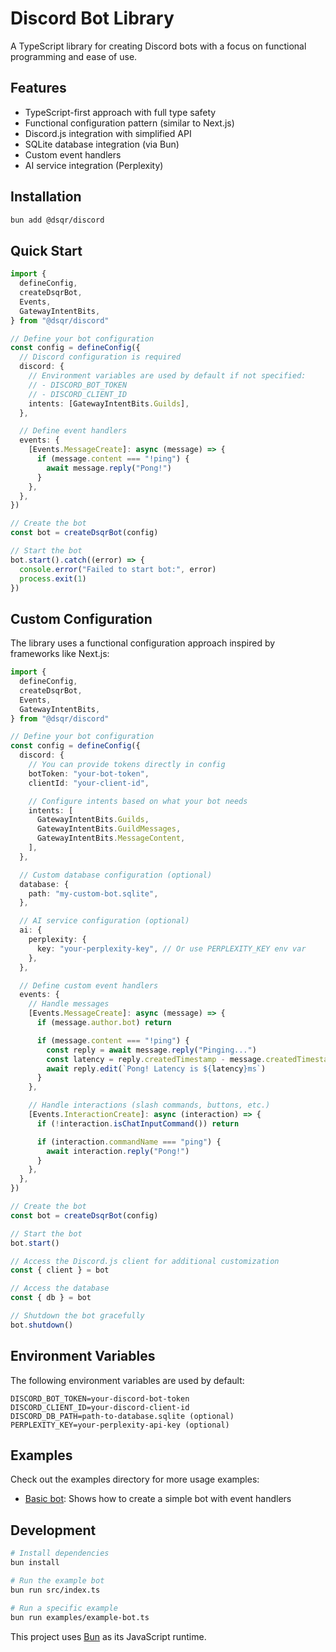 # Discord Bot Library

A TypeScript library for creating Discord bots with a focus on functional programming and ease of use.

## Features

- TypeScript-first approach with full type safety
- Functional configuration pattern (similar to Next.js)
- Discord.js integration with simplified API
- SQLite database integration (via Bun)
- Custom event handlers
- AI service integration (Perplexity)

## Installation

```bash
bun add @dsqr/discord
```

## Quick Start

```typescript
import {
  defineConfig,
  createDsqrBot,
  Events,
  GatewayIntentBits,
} from "@dsqr/discord"

// Define your bot configuration
const config = defineConfig({
  // Discord configuration is required
  discord: {
    // Environment variables are used by default if not specified:
    // - DISCORD_BOT_TOKEN
    // - DISCORD_CLIENT_ID
    intents: [GatewayIntentBits.Guilds],
  },

  // Define event handlers
  events: {
    [Events.MessageCreate]: async (message) => {
      if (message.content === "!ping") {
        await message.reply("Pong!")
      }
    },
  },
})

// Create the bot
const bot = createDsqrBot(config)

// Start the bot
bot.start().catch((error) => {
  console.error("Failed to start bot:", error)
  process.exit(1)
})
```

## Custom Configuration

The library uses a functional configuration approach inspired by frameworks like Next.js:

```typescript
import {
  defineConfig,
  createDsqrBot,
  Events,
  GatewayIntentBits,
} from "@dsqr/discord"

// Define your bot configuration
const config = defineConfig({
  discord: {
    // You can provide tokens directly in config
    botToken: "your-bot-token",
    clientId: "your-client-id",

    // Configure intents based on what your bot needs
    intents: [
      GatewayIntentBits.Guilds,
      GatewayIntentBits.GuildMessages,
      GatewayIntentBits.MessageContent,
    ],
  },

  // Custom database configuration (optional)
  database: {
    path: "my-custom-bot.sqlite",
  },

  // AI service configuration (optional)
  ai: {
    perplexity: {
      key: "your-perplexity-key", // Or use PERPLEXITY_KEY env var
    },
  },

  // Define custom event handlers
  events: {
    // Handle messages
    [Events.MessageCreate]: async (message) => {
      if (message.author.bot) return

      if (message.content === "!ping") {
        const reply = await message.reply("Pinging...")
        const latency = reply.createdTimestamp - message.createdTimestamp
        await reply.edit(`Pong! Latency is ${latency}ms`)
      }
    },

    // Handle interactions (slash commands, buttons, etc.)
    [Events.InteractionCreate]: async (interaction) => {
      if (!interaction.isChatInputCommand()) return

      if (interaction.commandName === "ping") {
        await interaction.reply("Pong!")
      }
    },
  },
})

// Create the bot
const bot = createDsqrBot(config)

// Start the bot
bot.start()

// Access the Discord.js client for additional customization
const { client } = bot

// Access the database
const { db } = bot

// Shutdown the bot gracefully
bot.shutdown()
```

## Environment Variables

The following environment variables are used by default:

```
DISCORD_BOT_TOKEN=your-discord-bot-token
DISCORD_CLIENT_ID=your-discord-client-id
DISCORD_DB_PATH=path-to-database.sqlite (optional)
PERPLEXITY_KEY=your-perplexity-api-key (optional)
```

## Examples

Check out the examples directory for more usage examples:

- [Basic bot](./examples/example-bot.ts): Shows how to create a simple bot with event handlers

## Development

```bash
# Install dependencies
bun install

# Run the example bot
bun run src/index.ts

# Run a specific example
bun run examples/example-bot.ts
```

This project uses [Bun](https://bun.sh) as its JavaScript runtime.
